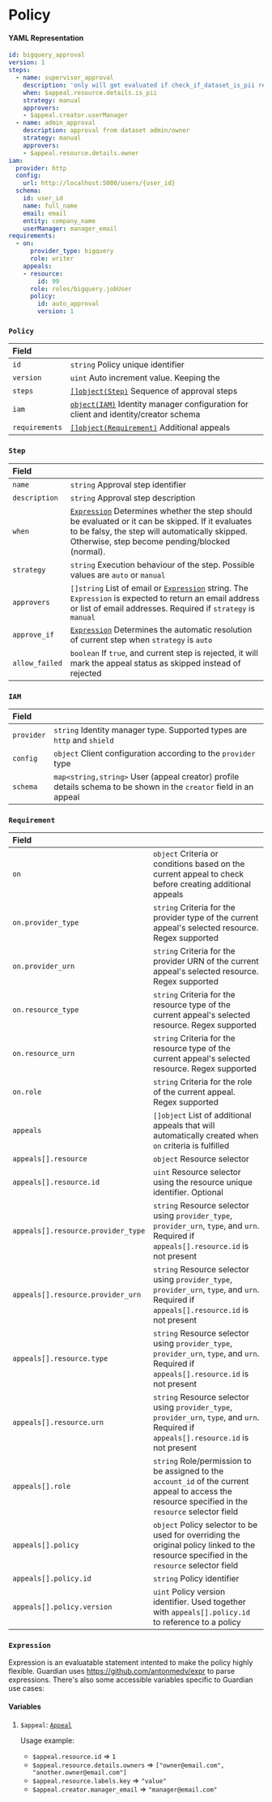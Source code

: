 # Policy

#### YAML Representation

```yaml
id: bigquery_approval
version: 1
steps:
  - name: supervisor_approval
    description: 'only will get evaluated if check_if_dataset_is_pii return true'
    when: $appeal.resource.details.is_pii
    strategy: manual
    approvers:
    - $appeal.creator.userManager
  - name: admin_approval
    description: approval from dataset admin/owner
    strategy: manual
    approvers:
    - $appeal.resource.details.owner
iam:
  provider: http
  config:
    url: http://localhost:5000/users/{user_id}
  schema:
    id: user_id
    name: full_name
    email: email
    entity: company_name
    userManager: manager_email
requirements:
  - on:
      provider_type: bigquery
      role: writer
    appeals:
    - resource:
        id: 99
      role: roles/bigquery.jobUser
      policy:
        id: auto_approval
        version: 1
```
### `Policy`

| Field | |
| :--- | :--- |
| `id` | `string` Policy unique identifier |
| `version` | `uint` Auto increment value. Keeping the |
| `steps` | [`[]object(Step)`](#step) Sequence of approval steps |
| `iam` | [`object(IAM)`](#iam) Identity manager configuration for client and identity/creator schema |
| `requirements` | [`[]object(Requirement)`](#requirement) Additional appeals  |

### `Step`

| Field | |
| :--- | :--- |
| `name` | `string` Approval step identifier |
| `description` | `string` Approval step description |
| `when` | [`Expression`](#expression) Determines whether the step should be evaluated or it can be skipped. If it evaluates to be falsy, the step will automatically skipped. Otherwise, step become pending/blocked (normal). |
| `strategy` | `string` Execution behaviour of the step. Possible values are `auto` or `manual` |
| `approvers` | `[]string` List of email or [`Expression`](#expression) string. The `Expression` is expected to return an email address or list of email addresses. Required if `strategy` is `manual` |
| `approve_if` | [`Expression`](#expression) Determines the automatic resolution of current step when `strategy` is `auto` |
| `allow_failed` | `boolean` If `true`, and current step is rejected, it will mark the appeal status as skipped instead of rejected |

### `IAM`

| Field | |
| :--- | :--- |
| `provider` | `string` Identity manager type. Supported types are `http` and `shield` |
| `config` | `object` Client configuration according to the `provider` type |
| `schema` | `map<string,string>` User (appeal creator) profile details schema to be shown in the `creator` field in an appeal |

### `Requirement`

| Field | |
| :--- | :--- |
| `on` | `object` Criteria or conditions based on the current appeal to check before creating additional appeals |
| `on.provider_type` | `string` Criteria for the provider type of the current appeal's selected resource. Regex supported |
| `on.provider_urn` | `string` Criteria for the provider URN of the current appeal's selected resource. Regex supported |
| `on.resource_type` | `string` Criteria for the resource type of the current appeal's selected resource. Regex supported |
| `on.resource_urn` | `string` Criteria for the resource type of the current appeal's selected resource. Regex supported |
| `on.role` | `string` Criteria for the role of the current appeal. Regex supported |
| `appeals` | `[]object` List of additional appeals that will automatically created when `on` criteria is fulfilled|
| `appeals[].resource` | `object` Resource selector |
| `appeals[].resource.id` | `uint` Resource selector using the resource unique identifier. Optional |
| `appeals[].resource.provider_type` | `string` Resource selector using `provider_type`, `provider_urn`, `type`, and `urn`. Required if `appeals[].resource.id` is not present |
| `appeals[].resource.provider_urn` | `string` Resource selector using `provider_type`, `provider_urn`, `type`, and `urn`. Required if `appeals[].resource.id` is not present |
| `appeals[].resource.type` | `string` Resource selector using `provider_type`, `provider_urn`, `type`, and `urn`. Required if `appeals[].resource.id` is not present |
| `appeals[].resource.urn` | `string` Resource selector using `provider_type`, `provider_urn`, `type`, and `urn`. Required if `appeals[].resource.id` is not present |
| `appeals[].role` | `string` Role/permission to be assigned to the `account_id` of the current appeal to access the resource specified in the `resource` selector field |
| `appeals[].policy` | `object` Policy selector to be used for overriding the original policy linked to the resource specified in the `resource` selector field |
| `appeals[].policy.id` | `string` Policy identifier |
| `appeals[].policy.version` | `uint` Policy version identifier. Used together with `appeals[].policy.id` to reference to a policy |

### `Expression`

Expression is an evaluatable statement intented to make the policy highly flexible. Guardian uses https://github.com/antonmedv/expr to parse expressions. There's also some accessible variables specific to Guardian use cases:

#### Variables

1. `$appeal`: [`Appeal`](appeal.md#appeal-1)

    Usage example:
    * `$appeal.resource.id` =&gt; `1`
    * `$appeal.resource.details.owners` =&gt; `["owner@email.com", "another.owner@email.com"]`
    * `$appeal.resource.labels.key` =&gt; `"value"`
    * `$appeal.creator.manager_email` =&gt; `"manager@email.com"`
